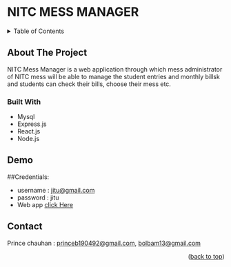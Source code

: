# NITC MESS MANAGER
<div id="top"></div>



<!-- TABLE OF CONTENTS -->
<details>
  <summary>Table of Contents</summary>
  <ol>
    <li>
      <a href="#about-the-project">About The Project</a>
      <ul>
        <li><a href="#built-with">Built With</a></li>
      </ul>
    </li>
    <li>
      <a href="#demo">Demo</a>
    </li>
    <li><a href="#contact">Contact</a></li>
  </ol>
</details>



<!-- ABOUT THE PROJECT -->
## About The Project

<!-- [![Product Name Screen Shot][product-screenshot]](https://example.com) -->

NITC Mess Manager is a web application through which mess administrator of NITC mess will be able to manage the student entries and monthly billsk and students can check their bills, choose their mess etc.




### Built With

* Mysql
* Express.js
* React.js
* Node.js




<!-- GETTING STARTED -->
## Demo
##Credentials:
- username : jitu@gmail.com
- password : jitu
- Web app [click Here](https://ecstatic-perlman-7b46c0.netlify.app/)


<!-- CONTACT -->
## Contact

Prince chauhan : princeb190492@gmail.com, bolbam13@gmail.com

<p align="right">(<a href="#top">back to top</a>)</p>

